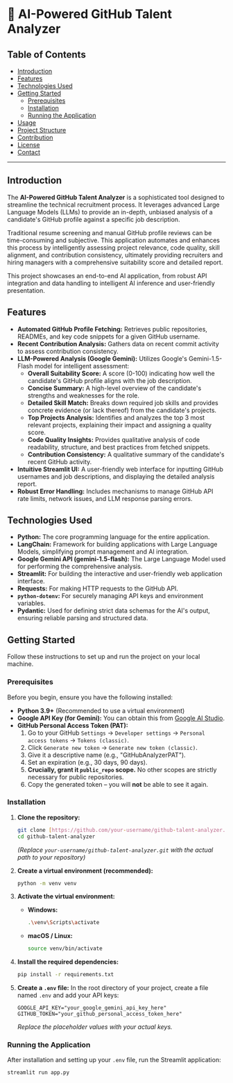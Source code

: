 # 🤖 AI-Powered GitHub Talent Analyzer

## Table of Contents

- [Introduction](#introduction)
- [Features](#features)
- [Technologies Used](#technologies-used)
- [Getting Started](#getting-started)
  - [Prerequisites](#prerequisites)
  - [Installation](#installation)
  - [Running the Application](#running-the-application)
- [Usage](#usage)
- [Project Structure](#project-structure)
- [Contribution](#contribution)
- [License](#license)
- [Contact](#contact)

---

## Introduction

The **AI-Powered GitHub Talent Analyzer** is a sophisticated tool designed to streamline the technical recruitment process. It leverages advanced Large Language Models (LLMs) to provide an in-depth, unbiased analysis of a candidate's GitHub profile against a specific job description.

Traditional resume screening and manual GitHub profile reviews can be time-consuming and subjective. This application automates and enhances this process by intelligently assessing project relevance, code quality, skill alignment, and contribution consistency, ultimately providing recruiters and hiring managers with a comprehensive suitability score and detailed report.

This project showcases an end-to-end AI application, from robust API integration and data handling to intelligent AI inference and user-friendly presentation.

## Features

* **Automated GitHub Profile Fetching:** Retrieves public repositories, READMEs, and key code snippets for a given GitHub username.
* **Recent Contribution Analysis:** Gathers data on recent commit activity to assess contribution consistency.
* **LLM-Powered Analysis (Google Gemini):** Utilizes Google's Gemini-1.5-Flash model for intelligent assessment:
    * **Overall Suitability Score:** A score (0-100) indicating how well the candidate's GitHub profile aligns with the job description.
    * **Concise Summary:** A high-level overview of the candidate's strengths and weaknesses for the role.
    * **Detailed Skill Match:** Breaks down required job skills and provides concrete evidence (or lack thereof) from the candidate's projects.
    * **Top Projects Analysis:** Identifies and analyzes the top 3 most relevant projects, explaining their impact and assigning a quality score.
    * **Code Quality Insights:** Provides qualitative analysis of code readability, structure, and best practices from fetched snippets.
    * **Contribution Consistency:** A qualitative summary of the candidate's recent GitHub activity.
* **Intuitive Streamlit UI:** A user-friendly web interface for inputting GitHub usernames and job descriptions, and displaying the detailed analysis report.
* **Robust Error Handling:** Includes mechanisms to manage GitHub API rate limits, network issues, and LLM response parsing errors.

## Technologies Used

* **Python:** The core programming language for the entire application.
* **LangChain:** Framework for building applications with Large Language Models, simplifying prompt management and AI integration.
* **Google Gemini API (gemini-1.5-flash):** The Large Language Model used for performing the comprehensive analysis.
* **Streamlit:** For building the interactive and user-friendly web application interface.
* **Requests:** For making HTTP requests to the GitHub API.
* **`python-dotenv`:** For securely managing API keys and environment variables.
* **Pydantic:** Used for defining strict data schemas for the AI's output, ensuring reliable parsing and structured data.

## Getting Started

Follow these instructions to set up and run the project on your local machine.

### Prerequisites

Before you begin, ensure you have the following installed:

* **Python 3.9+** (Recommended to use a virtual environment)
* **Google API Key (for Gemini):** You can obtain this from [Google AI Studio](https://ai.google.dev/).
* **GitHub Personal Access Token (PAT):**
    1.  Go to your GitHub `Settings` -> `Developer settings` -> `Personal access tokens` -> `Tokens (classic)`.
    2.  Click `Generate new token` -> `Generate new token (classic)`.
    3.  Give it a descriptive name (e.g., "GitHubAnalyzerPAT").
    4.  Set an expiration (e.g., 30 days, 90 days).
    5.  **Crucially, grant it `public_repo` scope.** No other scopes are strictly necessary for public repositories.
    6.  Copy the generated token – you will **not** be able to see it again.

### Installation

1.  **Clone the repository:**
    ```bash
    git clone [https://github.com/your-username/github-talent-analyzer.git](https://github.com/your-username/github-talent-analyzer.git)
    cd github-talent-analyzer
    ```
    *(Replace `your-username/github-talent-analyzer.git` with the actual path to your repository)*

2.  **Create a virtual environment (recommended):**
    ```bash
    python -m venv venv
    ```

3.  **Activate the virtual environment:**
    * **Windows:**
        ```bash
        .\venv\Scripts\activate
        ```
    * **macOS / Linux:**
        ```bash
        source venv/bin/activate
        ```

4.  **Install the required dependencies:**
    ```bash
    pip install -r requirements.txt
    ```

5.  **Create a `.env` file:**
    In the root directory of your project, create a file named `.env` and add your API keys:
    ```
    GOOGLE_API_KEY="your_google_gemini_api_key_here"
    GITHUB_TOKEN="your_github_personal_access_token_here"
    ```
    *Replace the placeholder values with your actual keys.*

### Running the Application

After installation and setting up your `.env` file, run the Streamlit application:

```bash
streamlit run app.py
